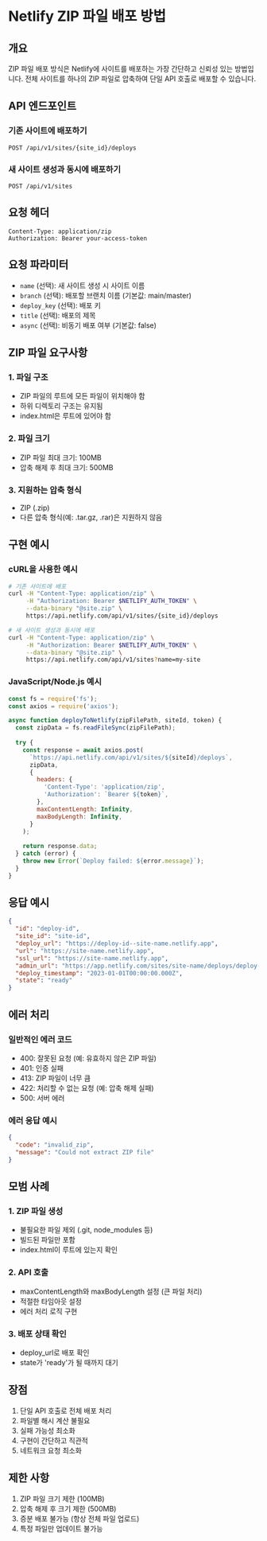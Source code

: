 # Netlify ZIP 파일 배포 방법

## 개요
ZIP 파일 배포 방식은 Netlify에 사이트를 배포하는 가장 간단하고 신뢰성 있는 방법입니다. 전체 사이트를 하나의 ZIP 파일로 압축하여 단일 API 호출로 배포할 수 있습니다.

## API 엔드포인트

### 기존 사이트에 배포하기
```http
POST /api/v1/sites/{site_id}/deploys
```

### 새 사이트 생성과 동시에 배포하기
```http
POST /api/v1/sites
```

## 요청 헤더
```http
Content-Type: application/zip
Authorization: Bearer your-access-token
```

## 요청 파라미터
- `name` (선택): 새 사이트 생성 시 사이트 이름
- `branch` (선택): 배포할 브랜치 이름 (기본값: main/master)
- `deploy_key` (선택): 배포 키
- `title` (선택): 배포의 제목
- `async` (선택): 비동기 배포 여부 (기본값: false)

## ZIP 파일 요구사항

### 1. 파일 구조
- ZIP 파일의 루트에 모든 파일이 위치해야 함
- 하위 디렉토리 구조는 유지됨
- index.html은 루트에 있어야 함

### 2. 파일 크기
- ZIP 파일 최대 크기: 100MB
- 압축 해제 후 최대 크기: 500MB

### 3. 지원하는 압축 형식
- ZIP (.zip)
- 다른 압축 형식(예: .tar.gz, .rar)은 지원하지 않음

## 구현 예시

### cURL을 사용한 예시
```bash
# 기존 사이트에 배포
curl -H "Content-Type: application/zip" \
     -H "Authorization: Bearer $NETLIFY_AUTH_TOKEN" \
     --data-binary "@site.zip" \
     https://api.netlify.com/api/v1/sites/{site_id}/deploys

# 새 사이트 생성과 동시에 배포
curl -H "Content-Type: application/zip" \
     -H "Authorization: Bearer $NETLIFY_AUTH_TOKEN" \
     --data-binary "@site.zip" \
     https://api.netlify.com/api/v1/sites?name=my-site
```

### JavaScript/Node.js 예시
```javascript
const fs = require('fs');
const axios = require('axios');

async function deployToNetlify(zipFilePath, siteId, token) {
  const zipData = fs.readFileSync(zipFilePath);
  
  try {
    const response = await axios.post(
      `https://api.netlify.com/api/v1/sites/${siteId}/deploys`,
      zipData,
      {
        headers: {
          'Content-Type': 'application/zip',
          'Authorization': `Bearer ${token}`,
        },
        maxContentLength: Infinity,
        maxBodyLength: Infinity,
      }
    );
    
    return response.data;
  } catch (error) {
    throw new Error(`Deploy failed: ${error.message}`);
  }
}
```

## 응답 예시
```json
{
  "id": "deploy-id",
  "site_id": "site-id",
  "deploy_url": "https://deploy-id--site-name.netlify.app",
  "url": "https://site-name.netlify.app",
  "ssl_url": "https://site-name.netlify.app",
  "admin_url": "https://app.netlify.com/sites/site-name/deploys/deploy-id",
  "deploy_timestamp": "2023-01-01T00:00:00.000Z",
  "state": "ready"
}
```

## 에러 처리

### 일반적인 에러 코드
- 400: 잘못된 요청 (예: 유효하지 않은 ZIP 파일)
- 401: 인증 실패
- 413: ZIP 파일이 너무 큼
- 422: 처리할 수 없는 요청 (예: 압축 해제 실패)
- 500: 서버 에러

### 에러 응답 예시
```json
{
  "code": "invalid_zip",
  "message": "Could not extract ZIP file"
}
```

## 모범 사례

### 1. ZIP 파일 생성
- 불필요한 파일 제외 (.git, node_modules 등)
- 빌드된 파일만 포함
- index.html이 루트에 있는지 확인

### 2. API 호출
- maxContentLength와 maxBodyLength 설정 (큰 파일 처리)
- 적절한 타임아웃 설정
- 에러 처리 로직 구현

### 3. 배포 상태 확인
- deploy_url로 배포 확인
- state가 'ready'가 될 때까지 대기

## 장점
1. 단일 API 호출로 전체 배포 처리
2. 파일별 해시 계산 불필요
3. 실패 가능성 최소화
4. 구현이 간단하고 직관적
5. 네트워크 요청 최소화

## 제한 사항
1. ZIP 파일 크기 제한 (100MB)
2. 압축 해제 후 크기 제한 (500MB)
3. 증분 배포 불가능 (항상 전체 파일 업로드)
4. 특정 파일만 업데이트 불가능